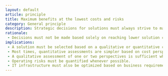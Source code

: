 ```yaml
---
layout: default
article: principle
title: Maximum benefits at the lowest costs and risks
category: General principle
description: Strategic decisions for solutions must always strive to maximize benefits generated for the business at the lowest long-term risks and costs.
rationale: 
 - Decisions must not be made based solely on reaching lower solution costs. Every strategic decision must be assessed based on cost, risk, and benefit perspectives. Lower costs often represent greater risks and, perhaps, fewer benefits.
implications:
 - A solution must be selected based on a qualitative or quantitative cost, risk, and benefit assessment
 - Most times, quantitative assessments are simpler based on cost perspective but more complex for risks and even more intricate for benefits. The quantitative assessment must always be conducted whenever possible and sufficient.
 - A qualitative assessment of one or two perspectives is sufficient when a quantitative assessment of other perspectives (for example, cost) is properly conducted and already leads to a decision.
 - Operating risks must be quantified whenever possible.
 - IT infrastructure must also be optimized based on business requirements and technological capacity to generate lower costs and risks, thus benefiting the focus of the company.
---   
```

